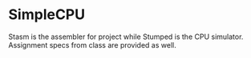 # SimpleCPU

Stasm is the assembler for project while Stumped is the CPU simulator. Assignment specs from class are provided as well. 
